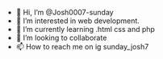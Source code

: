 - 👋 Hi, I’m @Josh0007-sunday
- 👀 I’m interested in web development.
- 🌱 I’m currently learning .html css and php
- 💞️ I’m looking to collaborate 
- 📫 How to reach me on ig sunday_josh7

<!---
Josh0007-sunday/Josh0007-sunday is a ✨ special ✨ repository because its `README.md` (this file) appears on your GitHub profile.
You can click the Preview link to take a look at your changes.
--->
